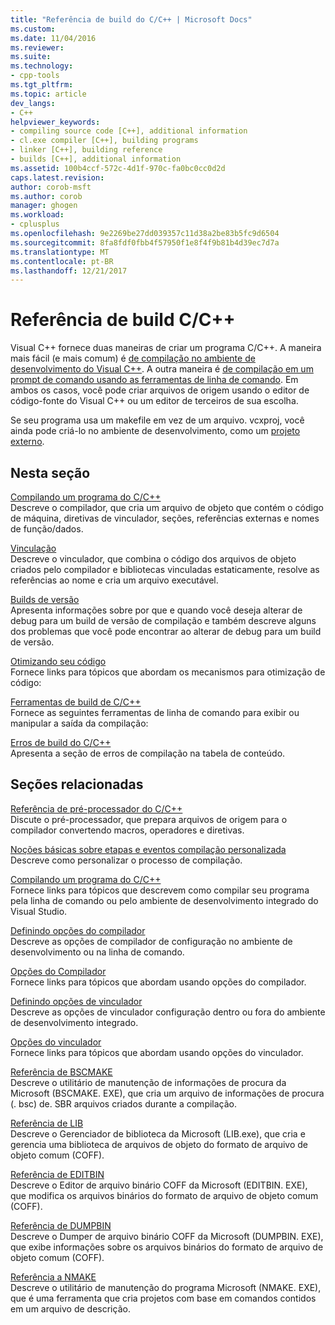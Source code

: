 ```yaml
---
title: "Referência de build do C/C++ | Microsoft Docs"
ms.custom: 
ms.date: 11/04/2016
ms.reviewer: 
ms.suite: 
ms.technology:
- cpp-tools
ms.tgt_pltfrm: 
ms.topic: article
dev_langs:
- C++
helpviewer_keywords:
- compiling source code [C++], additional information
- cl.exe compiler [C++], building programs
- linker [C++], building reference
- builds [C++], additional information
ms.assetid: 100b4ccf-572c-4d1f-970c-fa0bc0cc0d2d
caps.latest.revision: 
author: corob-msft
ms.author: corob
manager: ghogen
ms.workload:
- cplusplus
ms.openlocfilehash: 9e2269be27dd039357c11d38a2be83b5fc9d6504
ms.sourcegitcommit: 8fa8fdf0fbb4f57950f1e8f4f9b81b4d39ec7d7a
ms.translationtype: MT
ms.contentlocale: pt-BR
ms.lasthandoff: 12/21/2017
---
```

# <a name="cc-building-reference"></a>Referência de build C/C++
Visual C++ fornece duas maneiras de criar um programa C/C++. A maneira mais fácil (e mais comum) é [de compilação no ambiente de desenvolvimento do Visual C++](../../ide/building-cpp-projects-in-visual-studio.md). A outra maneira é [de compilação em um prompt de comando usando as ferramentas de linha de comando](../../build/building-on-the-command-line.md). Em ambos os casos, você pode criar arquivos de origem usando o editor de código-fonte do Visual C++ ou um editor de terceiros de sua escolha.  
  
 Se seu programa usa um makefile em vez de um arquivo. vcxproj, você ainda pode criá-lo no ambiente de desenvolvimento, como um [projeto externo](../../ide/building-external-projects.md).  
  
## <a name="in-this-section"></a>Nesta seção  
 [Compilando um programa do C/C++](../../build/reference/compiling-a-c-cpp-program.md)  
 Descreve o compilador, que cria um arquivo de objeto que contém o código de máquina, diretivas de vinculador, seções, referências externas e nomes de função/dados.  
  
 [Vinculação](../../build/reference/linking.md)  
 Descreve o vinculador, que combina o código dos arquivos de objeto criados pelo compilador e bibliotecas vinculadas estaticamente, resolve as referências ao nome e cria um arquivo executável.  
  
 [Builds de versão](../../build/reference/release-builds.md)  
 Apresenta informações sobre por que e quando você deseja alterar de debug para um build de versão de compilação e também descreve alguns dos problemas que você pode encontrar ao alterar de debug para um build de versão.  
  
 [Otimizando seu código](../../build/reference/optimizing-your-code.md)  
 Fornece links para tópicos que abordam os mecanismos para otimização de código:  
  
 [Ferramentas de build de C/C++](../../build/reference/c-cpp-build-tools.md)  
 Fornece as seguintes ferramentas de linha de comando para exibir ou manipular a saída da compilação:  
  
 [Erros de build do C/C++](../../error-messages/compiler-errors-1/c-cpp-build-errors.md)  
 Apresenta a seção de erros de compilação na tabela de conteúdo.  
  
## <a name="related-sections"></a>Seções relacionadas  
 [Referência de pré-processador do C/C++](../../preprocessor/c-cpp-preprocessor-reference.md)  
 Discute o pré-processador, que prepara arquivos de origem para o compilador convertendo macros, operadores e diretivas.  
  
 [Noções básicas sobre etapas e eventos compilação personalizada](../../ide/understanding-custom-build-steps-and-build-events.md)  
 Descreve como personalizar o processo de compilação.  
  
 [Compilando um programa do C/C++](../../build/building-c-cpp-programs.md)  
 Fornece links para tópicos que descrevem como compilar seu programa pela linha de comando ou pelo ambiente de desenvolvimento integrado do Visual Studio.  
  
 [Definindo opções do compilador](../../build/reference/setting-compiler-options.md)  
 Descreve as opções de compilador de configuração no ambiente de desenvolvimento ou na linha de comando.  
  
 [Opções do Compilador](../../build/reference/compiler-options.md)  
 Fornece links para tópicos que abordam usando opções do compilador.  
  
 [Definindo opções de vinculador](../../build/reference/setting-linker-options.md)  
 Descreve as opções de vinculador configuração dentro ou fora do ambiente de desenvolvimento integrado.  
  
 [Opções do vinculador](../../build/reference/linker-options.md)  
 Fornece links para tópicos que abordam usando opções do vinculador.  
  
 [Referência de BSCMAKE](../../build/reference/bscmake-reference.md)  
 Descreve o utilitário de manutenção de informações de procura da Microsoft (BSCMAKE. EXE), que cria um arquivo de informações de procura (. bsc) de. SBR arquivos criados durante a compilação.  
  
 [Referência de LIB](../../build/reference/lib-reference.md)  
 Descreve o Gerenciador de biblioteca da Microsoft (LIB.exe), que cria e gerencia uma biblioteca de arquivos de objeto do formato de arquivo de objeto comum (COFF).  
  
 [Referência de EDITBIN](../../build/reference/editbin-reference.md)  
 Descreve o Editor de arquivo binário COFF da Microsoft (EDITBIN. EXE), que modifica os arquivos binários do formato de arquivo de objeto comum (COFF).  
  
 [Referência de DUMPBIN](../../build/reference/dumpbin-reference.md)  
 Descreve o Dumper de arquivo binário COFF da Microsoft (DUMPBIN. EXE), que exibe informações sobre os arquivos binários do formato de arquivo de objeto comum (COFF).  
  
 [Referência a NMAKE](../../build/nmake-reference.md)  
 Descreve o utilitário de manutenção do programa Microsoft (NMAKE. EXE), que é uma ferramenta que cria projetos com base em comandos contidos em um arquivo de descrição.